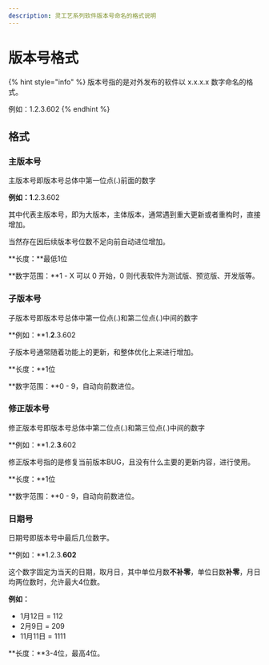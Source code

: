 ```yaml
---
description: 灵工艺系列软件版本号命名的格式说明
---
```


# 版本号格式

{% hint style="info" %}
版本号指的是对外发布的软件以 x.x.x.x 数字命名的格式。

例如：1.2.3.602
{% endhint %}

## 格式

### 主版本号

主版本号即版本号总体中第一位点(.)前面的数字

**例如：1**.2.3.602

其中代表主版本号，即为大版本，主体版本，通常遇到重大更新或者重构时，直接增加。

当然存在因后续版本号位数不足向前自动进位增加。

**长度：**最低1位

**数字范围：**1 - X 可以 0 开始，0 则代表软件为测试版、预览版、开发版等。

### 子版本号

子版本号即版本号总体中第一位点(.)和第二位点(.)中间的数字

**例如：**1.**2**.3.602

子版本号通常随着功能上的更新，和整体优化上来进行增加。

**长度：**1位

**数字范围：**0 - 9，自动向前数进位。

### 修正版本号

修正版本号即版本号总体中第二位点(.)和第三位点(.)中间的数字

**例如：**1.2.**3**.602

修正版本号指的是修复当前版本BUG，且没有什么主要的更新内容，进行使用。

**长度：**1位

**数字范围：**0 - 9，自动向前数进位。

### 日期号

日期号即版本号中最后几位数字。

**例如：**1.2.3.**602**

这个数字固定为当天的日期，取月日，其中单位月数**不补零**，单位日数**补零**，月日均两位数时，允许最大4位数。

**例如：**

* 1月12日 = 112
* 2月9日 = 209
* 11月11日 = 1111

**长度：**3-4位，最高4位。

